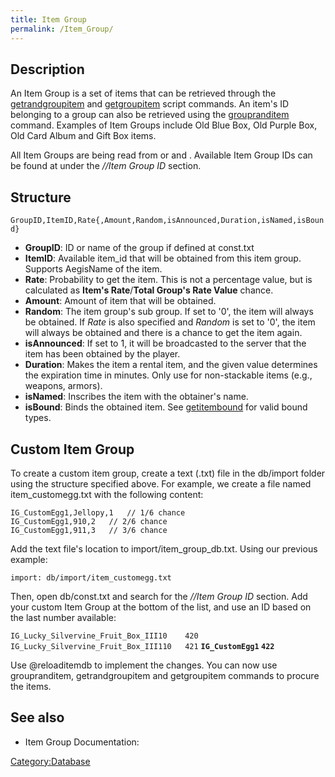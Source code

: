 ```yaml
---
title: Item Group
permalink: /Item_Group/
---
```


Description
-----------

An Item Group is a set of items that can be retrieved through the [getrandgroupitem](/getrandgroupitem "wikilink") and [getgroupitem](/getgroupitem "wikilink") script commands. An item's ID belonging to a group can also be retrieved using the [groupranditem](/groupranditem "wikilink") command. Examples of Item Groups include Old Blue Box, Old Purple Box, Old Card Album and Gift Box items.

All Item Groups are being read from or and . Available Item Group IDs can be found at under the *//Item Group ID* section.

Structure
---------

`GroupID,ItemID,Rate{,Amount,Random,isAnnounced,Duration,isNamed,isBound}`

-   **GroupID**: ID or name of the group if defined at const.txt
-   **ItemID**: Available item_id that will be obtained from this item group. Supports AegisName of the item.
-   **Rate**: Probability to get the item. This is not a percentage value, but is calculated as **Item's Rate**/**Total Group's Rate Value** chance.
-   **Amount**: Amount of item that will be obtained.
-   **Random**: The item group's sub group. If set to '0', the item will always be obtained. If *Rate* is also specified and *Random* is set to '0', the item will always be obtained and there is a chance to get the item again.
-   **isAnnounced**: If set to 1, it will be broadcasted to the server that the item has been obtained by the player.
-   **Duration**: Makes the item a rental item, and the given value determines the expiration time in minutes. Only use for non-stackable items (e.g., weapons, armors).
-   **isNamed**: Inscribes the item with the obtainer's name.
-   **isBound**: Binds the obtained item. See [getitembound](/getitembound "wikilink") for valid bound types.

Custom Item Group
-----------------

To create a custom item group, create a text (.txt) file in the db/import folder using the structure specified above. For example, we create a file named item_customegg.txt with the following content:

`IG_CustomEgg1,Jellopy,1   // 1/6 chance`
`IG_CustomEgg1,910,2   // 2/6 chance`
`IG_CustomEgg1,911,3   // 3/6 chance`

Add the text file's location to import/item_group_db.txt. Using our previous example:

`import: db/import/item_customegg.txt`

Then, open db/const.txt and search for the *//Item Group ID* section. Add your custom Item Group at the bottom of the list, and use an ID based on the last number available:

`IG_Lucky_Silvervine_Fruit_Box_III10    420`
`IG_Lucky_Silvervine_Fruit_Box_III110   421`
**`IG_CustomEgg1` `422`**

Use @reloaditemdb to implement the changes. You can now use groupranditem, getrandgroupitem and getgroupitem commands to procure the items.

See also
--------

-   Item Group Documentation:

[Category:Database](/Category:Database "wikilink")